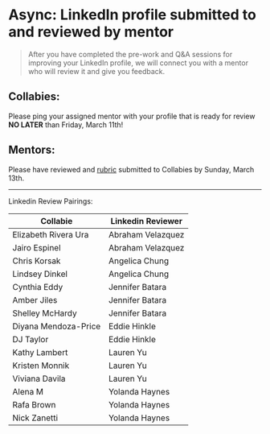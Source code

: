 # Async: LinkedIn profile submitted to and reviewed by mentor

> After you have completed the pre-work and Q&A sessions for improving your LinkedIn profile, we will connect you with a mentor who will review it and give you feedback.

## Collabies:

Please ping your assigned mentor with your profile that is ready for review **NO LATER** than Friday, March 11th!

## Mentors:

Please have reviewed and [rubric](https://docs.google.com/spreadsheets/d/1e0n1k6izyZM0mkmkL9zezr7FW2-qRLu-bmFnYBLVkLs/edit#gid=0) submitted to Collabies by Sunday, March 13th.

---

Linkedin Review Pairings:

[comment]: <> (Populate using the values in this CodeSandbox: https://codesandbox.io/s/career-lab-pairings-u1qmj?file=/src/App.js)
[comment]: <> (TODO: move this script into this project somehow)

| Collabie | Linkedin Reviewer |
| ---- | ---- |
| Elizabeth Rivera Ura | Abraham Velazquez | 
| Jairo Espinel | Abraham Velazquez | 
| Chris Korsak | Angelica Chung | 
| Lindsey Dinkel | Angelica Chung | 
| Cynthia Eddy | Jennifer Batara |
| Amber Jiles | Jennifer Batara |
| Shelley McHardy | Jennifer Batara |
| Diyana Mendoza-Price | Eddie Hinkle| 
| DJ Taylor | Eddie Hinkle | 
| Kathy Lambert | Lauren Yu | 
| Kristen Monnik | Lauren Yu |
| Viviana Davila | Lauren Yu |
| Alena M | Yolanda Haynes | 
| Rafa Brown | Yolanda Haynes | 
| Nick Zanetti | Yolanda Haynes |
